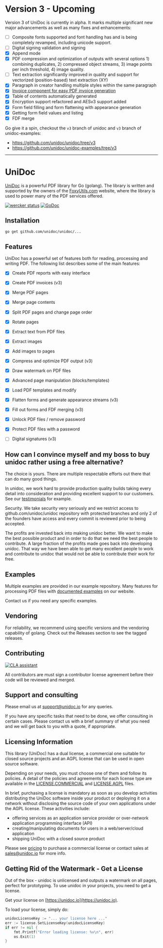 # Version 3 - Upcoming

Version 3 of UniDoc is currently in alpha. It marks multiple significant new major advancements as well as many fixes and enhancements:

- [ ] Composite fonts supported and font handling has and is being completely revamped, including unicode support.
- [ ] Digital signing validation and signing
- [x] Append mode
- [x] PDF compression and optimization of outputs with several options 1) combining duplicates, 2) compressed object streams, 3) image points per inch threshold, 4) image quality.
- [ ] Text extraction significantly improved in quality and support for vectorized (position-based) text extraction (XY)
- [x] Paragraph in creator handling multiple styles within the same paragraph
- [x] [Invoice component for easy PDF invoice generation](https://unidoc.io/news/simple-invoices)
- [x] Table of contents automatically generated
- [x] Encryption support refactored and AESv3 support added
- [x] Form field filling and form flattening with appearance generation
- [x] Getting form field values and listing
- [x] FDF merge

Go give it a spin, checkout the `v3` branch of unidoc and `v3` branch of unidoc-examples:
- https://github.com/unidoc/unidoc/tree/v3
- https://github.com/unidoc/unidoc-examples/tree/v3

---

# UniDoc

[UniDoc](http://unidoc.io) is a powerful PDF library for Go (golang). The library is written and supported by the owners of the [FoxyUtils.com](https://foxyutils.com) website, where the library is used to power many of the PDF services offered. 

[![wercker status](https://app.wercker.com/status/22b50db125a6d376080f3f0c80d085fa/s/master "wercker status")](https://app.wercker.com/project/bykey/22b50db125a6d376080f3f0c80d085fa)
[![GoDoc](https://godoc.org/github.com/unidoc/unidoc?status.svg)](https://godoc.org/github.com/unidoc/unidoc)

## Installation
~~~
go get github.com/unidoc/unidoc/...
~~~

## Features
UniDoc has a powerful set of features both for reading, processing and writing PDF.
The following list describes some of the main features:

- [x] Create PDF reports with easy interface
- [x] Create PDF invoices (v3)
- [x] Merge PDF pages
- [x] Merge page contents
- [x] Split PDF pages and change page order
- [x] Rotate pages
- [x] Extract text from PDF files
- [x] Extract images
- [x] Add images to pages
- [x] Compress and optimize PDF output (v3)
- [x] Draw watermark on PDF files
- [x] Advanced page manipulation (blocks/templates)
- [x] Load PDF templates and modify
- [x] Flatten forms and generate appearance streams (v3)
- [x] Fill out forms and FDF merging (v3)
- [x] Unlock PDF files / remove password
- [x] Protect PDF files with a password
- [ ] Digital signatures (v3)


## How can I convince myself and my boss to buy unidoc rather using a free alternative?

The choice is yours. There are multiple respectable efforts out there that can do many good things.

In unidoc, we work hard to provide production quality builds taking every detail into consideration and providing excellent support to our customers.  See our [testimonials](https://unidoc.io) for example.

Security.  We take security very seriously and we restrict access to github.com/unidoc/unidoc repository with protected branches and only 2 of the founders have access and every commit is reviewed prior to being accepted.

The profits are invested back into making unidoc better. We want to make the best possible product and in order to do that we need the best people to contribute. A large fraction of the profits made goes back into developing unidoc.  That way we have been able to get many excellent people to work and contribute to unidoc that would not be able to contribute their work for free.


## Examples

Multiple examples are provided in our example repository.
Many features for processing PDF files with [documented examples](https://unidoc.io/examples) on our website.

Contact us if you need any specific examples.

## Vendoring
For reliability, we recommend using specific versions and the vendoring capability of golang.
Check out the Releases section to see the tagged releases.


## Contributing

[![CLA assistant](https://cla-assistant.io/readme/badge/unidoc/unidoc)](https://cla-assistant.io/unidoc/unidoc)

All contributors are must sign a contributor license agreement before their code will be reviewed and merged.

## Support and consulting

Please email us at support@unidoc.io for any queries.

If you have any specific tasks that need to be done, we offer consulting in certain cases.
Please contact us with a brief summary of what you need and we will get back to you with a quote, if appropriate.

## Licensing Information

This library (UniDoc) has a dual license, a commercial one suitable for closed source projects and an
AGPL license that can be used in open source software.

Depending on your needs, you must choose one of them and follow its policies. A detail of the policies
and agreements for each license type are available in the [LICENSE.COMMERCIAL](LICENSE.COMMERCIAL)
and [LICENSE.AGPL](LICENSE.AGPL) files.

In brief, purchasing a license is mandatory as soon as you develop activities
distributing the UniDoc software inside your product or deploying it on a network
without disclosing the source code of your own applications under the AGPL license.
These activities include:

 * offering services as an application service provider or over-network application programming interface (API)
 * creating/manipulating documents for users in a web/server/cloud application
 * shipping UniDoc with a closed source product

Please see [pricing](http://unidoc.io/pricing) to purchase a commercial license or contact sales at sales@unidoc.io
for more info.

## Getting Rid of the Watermark - Get a License
Out of the box - unidoc is unlicensed and outputs a watermark on all pages, perfect for prototyping.
To use unidoc in your projects, you need to get a license.

Get your license on [https://unidoc.io](https://unidoc.io).

To load your license, simply do:
```go
unidocLicenseKey := "... your license here ..."
err := license.SetLicenseKey(unidocLicenseKey)
if err != nil {
    fmt.Printf("Error loading license: %v\n", err)
    os.Exit(1)
}
```


[contributing]: CONTRIBUTING.md
